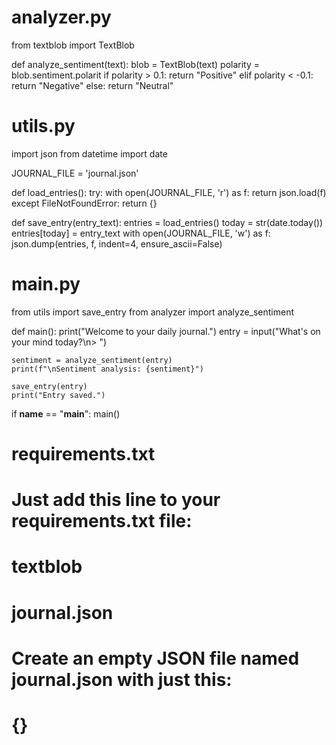 # analyzer.py
from textblob import TextBlob

def analyze_sentiment(text):
    blob = TextBlob(text)
    polarity = blob.sentiment.polarit
    if polarity > 0.1:
        return "Positive"
    elif polarity < -0.1:
        return "Negative"
    else:
        return "Neutral"

# utils.py
import json
from datetime import date

JOURNAL_FILE = 'journal.json'

def load_entries():
    try:
        with open(JOURNAL_FILE, 'r') as f:
            return json.load(f)
    except FileNotFoundError:
        return {}

def save_entry(entry_text):
    entries = load_entries()
    today = str(date.today())
    entries[today] = entry_text
    with open(JOURNAL_FILE, 'w') as f:
        json.dump(entries, f, indent=4, ensure_ascii=False)

# main.py
from utils import save_entry
from analyzer import analyze_sentiment

def main():
    print("Welcome to your daily journal.")
    entry = input("What's on your mind today?\n> ")
    
    sentiment = analyze_sentiment(entry)
    print(f"\nSentiment analysis: {sentiment}")
    
    save_entry(entry)
    print("Entry saved.")

if __name__ == "__main__":
    main()

# requirements.txt
# Just add this line to your requirements.txt file:
# textblob

# journal.json
# Create an empty JSON file named journal.json with just this:
# {}
